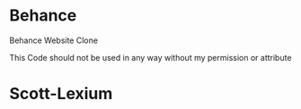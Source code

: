 # Behance
Behance Website Clone


This Code should not be used in any way without my permission or attribute

# Scott-Lexium
